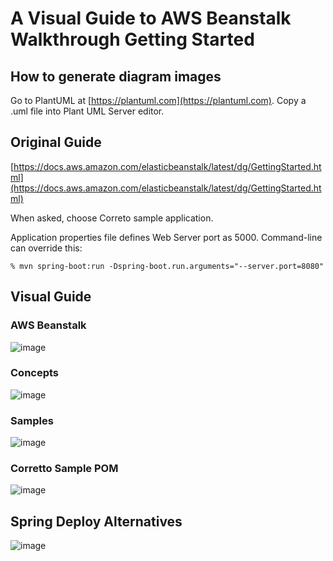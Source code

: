 # A Visual Guide to AWS Beanstalk Walkthrough Getting Started

## How to generate diagram images

Go to PlantUML at [https://plantuml.com](https://plantuml.com).
Copy a .uml file into Plant UML Server editor.

## Original Guide
[https://docs.aws.amazon.com/elasticbeanstalk/latest/dg/GettingStarted.html](https://docs.aws.amazon.com/elasticbeanstalk/latest/dg/GettingStarted.html)

When asked, choose Correto sample application.

Application properties file defines Web Server port as 5000. 
Command-line can override this:

```
% mvn spring-boot:run -Dspring-boot.run.arguments="--server.port=8080"
```

## Visual Guide

### AWS Beanstalk 
![image](https://user-images.githubusercontent.com/595430/213908831-9d9a67fa-5a4e-4551-9b8e-7c24dd4c8d47.png)

### Concepts
![image](https://user-images.githubusercontent.com/595430/214345137-aff1e6e3-8fe6-45da-9725-c53877dc62ea.png)


### Samples
![image](https://user-images.githubusercontent.com/595430/213916478-93819d99-bf9f-4fbe-87b2-bda4855eed07.png)

### Corretto Sample POM
![image](https://user-images.githubusercontent.com/595430/213917449-140b145d-7345-432e-b8d9-546c3e4f8e6d.png)


## Spring Deploy Alternatives
![image](https://user-images.githubusercontent.com/595430/214353682-17b27201-bd8d-4f4c-bc9e-8220ae1e19b3.png)

